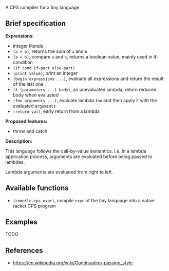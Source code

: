 A CPS compiler for a tiny language.

## Brief specification

**Expressions:**

- integer literals
- `(a + b)`, returns the sum of `a` and `b`
- `(a < b)`, compare `a` and `b`, returns a boolean value, mainly used in if-condition
- `(if cond if-part else-part)`
- `(print value)`, print an integer
- `(begin expressions ...)`, evaluate all expressions and return the result of the last one
- `(λ (parameters ...) body)`, an unevaluated lambda, return reduced body when evaluated
- `(foo arguments ...)`, evaluate lambda `foo` and then apply it with the evaluated `arguments`
- `(return val)`, early return from a lambda


**Proposed features:**

- throw and catch


**Description:**

This language follows the call-by-value semantics. i.e. In a lambda application process, arguments are evaluated before being passed to lambdas.

Lambda arguments are evaluated from right to left.

## Available functions

- `(compile-cps expr)`, compile `expr` of the tiny language into a native racket CPS program

## Examples

TODO

## References

- https://en.wikipedia.org/wiki/Continuation-passing_style
